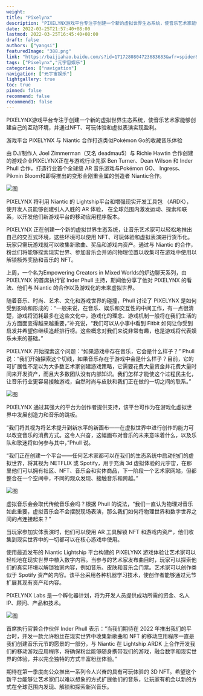 ```yaml
---
weight: 
title: "Pixelynx"
description: "PIXELYNX游戏平台专注于创建一个新的虚拟世界生态系统，使音乐艺术家能够创建自己的互动环境，并通过NFT、可玩体验和虚拟表演实现盈利。 "
date: 2022-03-25T21:57:40+08:00
lastmod: 2022-03-25T16:45:40+08:00
draft: false
authors: ["yangsi"]
featuredImage: "388.png"
link: "https://baijiahao.baidu.com/s?id=1717280804723683683&wfr=spider&for=pc"
tags: ["Pixelynx","元宇宙娱乐"]
categories: ["navigation"]
navigation: ["元宇宙娱乐"]
lightgallery: true
toc: true
pinned: false
recommend: false
recommend1: false
---
```


PIXELYNX游戏平台专注于创建一个新的虚拟世界生态系统，使音乐艺术家能够创建自己的互动环境，并通过NFT、可玩体验和虚拟表演实现盈利。 

游戏平台 PIXELYNX 与 Niantic 合作打造类似Pokémon Go的收藏音乐体验

由 DJ/制作人 Joel Zimmerman（又名 deadmau5）与 Richie Hawtin 合作创建的游戏企业PIXELYNX正在与游戏行业先驱 Ben Turner、Dean Wilson 和 Inder Phull 合作，打造行业首个全球级 AR 音乐游戏与Pokémon GO、 Ingress、 Pikmin Bloom和即将推出的变形金刚重金属的创造者 Niantic合作。

![图](https://pics1.baidu.com/feed/b03533fa828ba61e87f76e2a36dbef03314e5996.png?token=3077dddc3563f0bd885443431907dcca)

PIXELYNX 将利用 Niantic 的 Lightship平台和增强现实开发工具包 （ARDK），使开发人员能够创建引人入胜的 AR 体验， 在全球范围内激发运动、探索和联系，以开发他们新游戏平台的移动应用程序版本。

PIXELYNX 正在创建一个新的虚拟世界生态系统，让音乐艺术家可以轻松地推出自己的交互式环境，这些环境可以使用 NFT、可玩体验和虚拟表演进行货币化。玩家只需玩游戏就可以收集新歌曲、奖品和游戏内资产。通过与 Niantic 的合作，粉丝们将能够探索现实世界、参加音乐会并访问物理位置以收集可在游戏中使用以解锁额外奖励和音乐的 NFT。

上周，一个名为Empowering Creators in Mixed Worlds的炉边聊天系列，由 PIXELYNX 的首席执行官 Inder Phull 主持，期间他分享了他对 PIXELYNX 的看法、他们与 Niantic 的合作以及游戏化的未来虚拟世界。

随着音乐、时尚、艺术、文化和游戏世界的碰撞，Phull 讨论了 PIXELYNX 是如何受到影响和形成的：“一般来说，在音乐、娱乐和交互性的中间工作，有一点很清楚，游戏将消耗最多在这些文化中，游戏化的理念、游戏机制一般将在我们生活的方方面面变得越来越重要，”补充说，“我们可以从小事中看到 Fitbit 如何让你受到启发并希望你继续追赶排行榜。这些概念对我们来说非常有趣，也是游戏将代表娱乐未来的基础。”

PIXELYNX 开始探索这个问题：“如果游戏中存在音乐，它会是什么样子？” Phull 说：“我们开始探索这个切线，如果音乐存在于游戏中会是什么样子？目前，它的可扩展性不足以为大多数艺术家创建游戏策略，它需要花费大量资金并花费大量时间来开发资产，而且大多数团队没有内部知识。我们怎样才能使这个过程民主化，让音乐行业更容易接触游戏，自然时尚与皮肤和我们正在做的一切之间的联系。”

![图](https://pics4.baidu.com/feed/faf2b2119313b07e16daeb468838e92a96dd8c16.png?token=0fc5620dc3374a15c65c60b3efbd4db4)

PIXELYNX 通过其强大的平台为创作者提供支持，该平台可作为在游戏化虚拟世界中发展创造力和音乐的跳板。

“我们将其视为将艺术提升到新水平的新画布——在虚拟世界中进行创作的能力可以改变音乐的消费方式。这令人兴奋，这幅画布对音乐的未来意味着什么，以及乐队和歌迷将如何参与其中，”Phull 说。

“我们正在创建一个平台——任何艺术家都可以在我们的生态系统中启动他们的虚拟世界，将其视为 NETFLIX 或 Spotify，用于充满 3d 虚拟体验的元宇宙，在那里他们可以拥有社区、NFT、音乐会和实体商品，下一阶段一个艺术家网站，但都整合在一个空间中，不同的观众发现、接触音乐和跨越。”

![图](https://pics6.baidu.com/feed/d009b3de9c82d158d711f3def6e561d1be3e42c2.png?token=ebe9c621b1033e530cdd2f513961ed91)

虚拟音乐会会取代传统音乐会吗？根据 Phull 的说法，“我们一直认为物理对音乐如此重要，虚拟音乐会不会摆脱现场表演，那么我们如何将物理世界和数字世界之间的点连接起来？”

当玩家参加实体表演时，他们可以使用 AR 工具解锁 NFT 和游戏内资产，他们收集到现实世界中的一切都可以在核心游戏中使用。

使用最近发布的 Niantic Lightship 平台构建的 PIXELYNX 游戏体验让艺术家可以轻松地在现实世界中植入数字内容。当参与的艺术家发布曲目时，玩家可以探索他们的真实环境以解锁独家内容，例如音乐、皮肤和音乐会门票。艺术家可以创作类似于 Spotify 资产的内容。该平台采用各种机器学习技术，使创作者能够通过元节扩展其现有资产和内容。

PIXELYNX Labs 是一个孵化器计划，将为开发人员提供成功所需的资金、名人 IP、顾问、产品和技术。

![图](https://pics7.baidu.com/feed/37d12f2eb9389b50cb41df62fbda9dd4e6116eb8.png?token=8dc9bc5beb9af789641f7bf6fb2b7143)

首席执行官兼合作伙伴 Inder Phull 表示：“当我们期待在 2022 年推出我们的平台时，开发一款允许粉丝在现实世界中收集新歌曲和 NFT 的移动应用程序一直是我们创建音乐元节的愿景的一部分，与 Niantic 在 Lightship ARDK 上合作开发我们的移动游戏应用程序，将确保粉丝能够随身携带我们的游戏，融合数字和现实世界的体验，并以完全独特的方式丰富粉丝体验。”

期待在第一季度向公众推出一系列令人兴奋的具有可玩体验的 3D NFT。希望这个新平台能够让艺术家们以难以想象的方式扩展他们的音乐，让玩家有机会以新的方式在全球范围内发现、解锁和探索新兴音乐。

